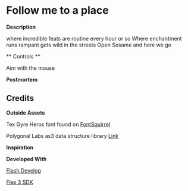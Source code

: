 # Follow me to a place

**Description**

where incredible feats
are routine every hour or so
Where enchantment runs rampant
gets wild in the streets
Open Sesame and here we go

** Controls **

Aim with the mouse


**Postmortem**


## Credits

**Outside Assets**

Tex Gyre Heros font found on [FontSquirrel](http://www.fontsquirrel.com/)

Polygonal Labs as3 data structure library [Link](http://code.google.com/p/polygonal/wiki/DataStructures)


**Inspiration**



**Developed With**

[Flash Develop](http://www.flashdevelop.org/wikidocs/index.php?title=Main_Page)

[Flex 3 SDK](http://opensource.adobe.com/wiki/display/flexsdk/Download+Flex+3)
